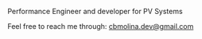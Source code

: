 Performance Engineer and developer for PV Systems

Feel free to reach me through: cbmolina.dev@gmail.com

<!---
cb-molina/cb-molina is a ✨ special ✨ repository because its `README.md` (this file) appears on your GitHub profile.
You can click the Preview link to take a look at your changes.
--->
